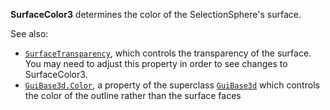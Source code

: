 **SurfaceColor3** determines the color of the SelectionSphere's surface.

See also:

- [`SurfaceTransparency`](https://create.roblox.com/docs/reference/engine/classes/SelectionSphere#SurfaceTransparency), which
controls the transparency of the surface. You may need to adjust this
property in order to see changes to SurfaceColor3.
- [`GuiBase3d.Color`](https://create.roblox.com/docs/reference/engine/classes/GuiBase3d#Color), a property of the superclass [`GuiBase3d`](https://create.roblox.com/docs/reference/engine/classes/GuiBase3d)
which controls the color of the outline rather than the surface faces